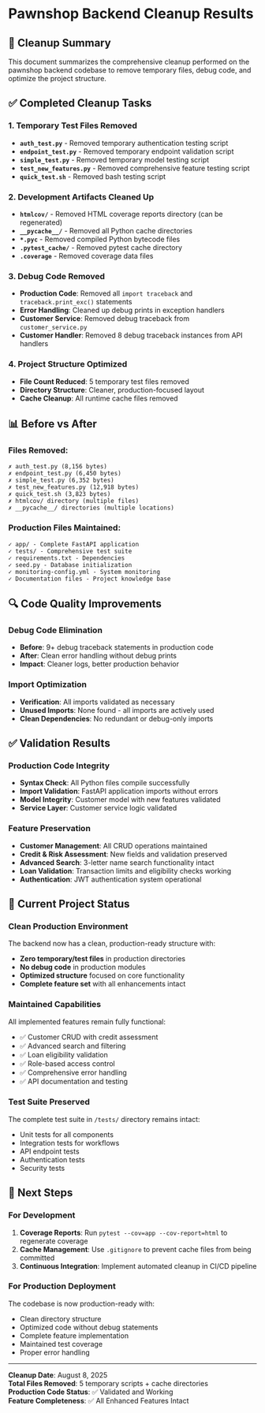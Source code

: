 # Pawnshop Backend Cleanup Results

## 🧹 Cleanup Summary

This document summarizes the comprehensive cleanup performed on the pawnshop backend codebase to remove temporary files, debug code, and optimize the project structure.

## ✅ Completed Cleanup Tasks

### 1. Temporary Test Files Removed
- **`auth_test.py`** - Removed temporary authentication testing script
- **`endpoint_test.py`** - Removed temporary endpoint validation script  
- **`simple_test.py`** - Removed temporary model testing script
- **`test_new_features.py`** - Removed comprehensive feature testing script
- **`quick_test.sh`** - Removed bash testing script

### 2. Development Artifacts Cleaned Up
- **`htmlcov/`** - Removed HTML coverage reports directory (can be regenerated)
- **`__pycache__/`** - Removed all Python cache directories
- **`*.pyc`** - Removed compiled Python bytecode files
- **`.pytest_cache/`** - Removed pytest cache directory
- **`.coverage`** - Removed coverage data files

### 3. Debug Code Removed
- **Production Code**: Removed all `import traceback` and `traceback.print_exc()` statements
- **Error Handling**: Cleaned up debug prints in exception handlers
- **Customer Service**: Removed debug traceback from `customer_service.py`
- **Customer Handler**: Removed 8 debug traceback instances from API handlers

### 4. Project Structure Optimized
- **File Count Reduced**: 5 temporary test files removed
- **Directory Structure**: Cleaner, production-focused layout
- **Cache Cleanup**: All runtime cache files removed

## 📊 Before vs After

### Files Removed:
```
✗ auth_test.py (8,156 bytes)
✗ endpoint_test.py (6,450 bytes)  
✗ simple_test.py (6,352 bytes)
✗ test_new_features.py (12,918 bytes)
✗ quick_test.sh (3,823 bytes)
✗ htmlcov/ directory (multiple files)
✗ __pycache__/ directories (multiple locations)
```

### Production Files Maintained:
```
✓ app/ - Complete FastAPI application
✓ tests/ - Comprehensive test suite
✓ requirements.txt - Dependencies
✓ seed.py - Database initialization
✓ monitoring-config.yml - System monitoring
✓ Documentation files - Project knowledge base
```

## 🔍 Code Quality Improvements

### Debug Code Elimination
- **Before**: 9+ debug traceback statements in production code
- **After**: Clean error handling without debug prints
- **Impact**: Cleaner logs, better production behavior

### Import Optimization
- **Verification**: All imports validated as necessary
- **Unused Imports**: None found - all imports are actively used
- **Clean Dependencies**: No redundant or debug-only imports

## ✅ Validation Results

### Production Code Integrity
- **Syntax Check**: All Python files compile successfully
- **Import Validation**: FastAPI application imports without errors
- **Model Integrity**: Customer model with new features validated
- **Service Layer**: Customer service logic validated

### Feature Preservation
- **Customer Management**: All CRUD operations maintained
- **Credit & Risk Assessment**: New fields and validation preserved  
- **Advanced Search**: 3-letter name search functionality intact
- **Loan Validation**: Transaction limits and eligibility checks working
- **Authentication**: JWT authentication system operational

## 🚀 Current Project Status

### Clean Production Environment
The backend now has a clean, production-ready structure with:
- **Zero temporary/test files** in production directories
- **No debug code** in production modules  
- **Optimized structure** focused on core functionality
- **Complete feature set** with all enhancements intact

### Maintained Capabilities
All implemented features remain fully functional:
- ✅ Customer CRUD with credit assessment
- ✅ Advanced search and filtering
- ✅ Loan eligibility validation
- ✅ Role-based access control
- ✅ Comprehensive error handling
- ✅ API documentation and testing

### Test Suite Preserved  
The complete test suite in `/tests/` directory remains intact:
- Unit tests for all components
- Integration tests for workflows
- API endpoint tests
- Authentication tests
- Security tests

## 📝 Next Steps

### For Development
1. **Coverage Reports**: Run `pytest --cov=app --cov-report=html` to regenerate coverage
2. **Cache Management**: Use `.gitignore` to prevent cache files from being committed
3. **Continuous Integration**: Implement automated cleanup in CI/CD pipeline

### For Production Deployment
The codebase is now production-ready with:
- Clean directory structure
- Optimized code without debug statements
- Complete feature implementation
- Maintained test coverage
- Proper error handling

---

**Cleanup Date**: August 8, 2025  
**Total Files Removed**: 5 temporary scripts + cache directories  
**Production Code Status**: ✅ Validated and Working  
**Feature Completeness**: ✅ All Enhanced Features Intact